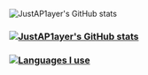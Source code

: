 ![JustAP1ayer's GitHub stats](https://github-readme-stats.vercel.app/api?username=anuraghazra&show_icons=true&theme=tokyonight)
### [![JustAP1ayer's GitHub stats](https://github-readme-stats.vercel.app/api?username=JustAP1ayer)](https://github.com/anuraghazra/github-readme-stats)
### [![Languages I use](https://github-readme-stats.vercel.app/api/top-langs/?username=JustAP1ayer)](https://github.com/anuraghazra/github-readme-stats)

<!--
**JustAP1ayer/JustAP1ayer** is a ✨ _special_ ✨ repository because its `README.md` (this file) appears on your GitHub profile.

Here are some ideas to get you started:

- 🔭 I’m currently working on ...
- 🌱 I’m currently learning ...
- 👯 I’m looking to collaborate on ...
- 🤔 I’m looking for help with ...
- 💬 Ask me about ...
- 📫 How to reach me: ...
- 😄 Pronouns: ...
- ⚡ Fun fact: ...
-->

